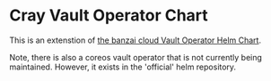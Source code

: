 # Cray Vault Operator Chart

This is an extenstion of [the banzai cloud Vault Operator Helm Chart](https://github.com/banzaicloud/banzai-charts/tree/master/vault-operator).

Note, there is also a coreos vault operator that is not currently being maintained. However, it exists in the 'official' helm repository.